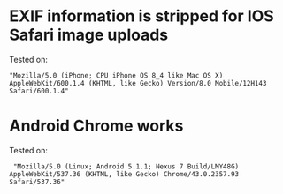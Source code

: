 # EXIF information is stripped for IOS Safari image uploads

Tested on:

	"Mozilla/5.0 (iPhone; CPU iPhone OS 8_4 like Mac OS X) AppleWebKit/600.1.4 (KHTML, like Gecko) Version/8.0 Mobile/12H143 Safari/600.1.4"

# Android Chrome works

Tested on:

	 "Mozilla/5.0 (Linux; Android 5.1.1; Nexus 7 Build/LMY48G) AppleWebKit/537.36 (KHTML, like Gecko) Chrome/43.0.2357.93 Safari/537.36"

